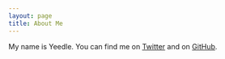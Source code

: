 ```yaml
---
layout: page
title: About Me
---
```


My name is Yeedle. You can find me on [Twitter](http://twitter.com/yeedle) and on [GitHub](http://github.com/yeedle). 